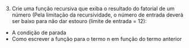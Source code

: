 3. Crie uma função recursiva que exiba o resultado do fatorial de um número (Pela limitação da recursividade, o número de entrada deverá ser baixo para não dar estouro (limite de entrada = 12):
  - A condição de parada
  - Como escrever a função para o termo n em função do termo anterior
